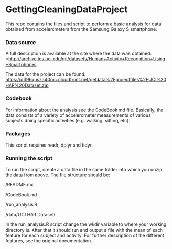 # GettingCleaningDataProject
This repo contains the files and script to perform a basic analysis for data obtained from accelerometers from the Samsung Galaxy S smartphone.

### Data source
A full description is available at the site where the data was obtained: <http://archive.ics.uci.edu/ml/datasets/Human+Activity+Recognition+Using+Smartphones.

The data for the project can be found:
<https://d396qusza40orc.cloudfront.net/getdata%2Fprojectfiles%2FUCI%20HAR%20Dataset.zip>

### Codebook
For information about the analysis see the CodeBook.md file. Basically, the data consists of a variety of accelerometer measurements of various subjects doing specific activities (e.g. walking, sitting, etc).

### Packages
This script requires readr, dplyr and tidyr.

### Running the script
To run the script, create a data file in the same folder into which you unzip the data from above. The file structure should be:

/README.md

/CodeBook.md

/run_analysis.R

/data/UCI HAR Dataset/

In the run_analysis.R script change the wkdir variable to where your working directory is. After that it should run and output a file with the mean of each feature for each subject and activity. For further description of the different features, see the original documentation.
